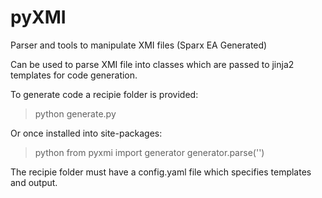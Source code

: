 # pyXMI

Parser and tools to manipulate XMI files (Sparx EA Generated)

Can be used to parse XMI file into classes which are passed to jinja2 templates for code generation. 

To generate code a recipie folder is provided:
> python generate.py <recipie folder>

Or once installed into site-packages:
> python
from pyxmi import generator
generator.parse('<folder>')

The recipie folder must have a config.yaml file which specifies templates and output.
